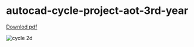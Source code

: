 # autocad-cycle-project-aot-3rd-year

[Downlod pdf](https://github.com/akashdip2001/autocad-cycle-project-aot-3rd-year/files/12039586/stp.file.-.cycle.2d.pdf)


![cycle 2d](https://github.com/akashdip2001/autocad-cycle-project-aot-3rd-year/assets/81384987/d2e825dd-05af-4c54-a5a9-38e5ee039775)


